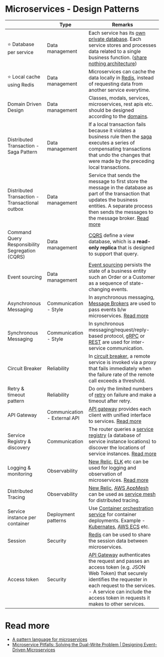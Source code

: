 # Microservices - Design Patterns

|                                                 | Type                         | Remarks                                                                                                                                                                                                                                                                                            |
|-------------------------------------------------|------------------------------|----------------------------------------------------------------------------------------------------------------------------------------------------------------------------------------------------------------------------------------------------------------------------------------------------|
| :star: Database per service                     | Data management              | Each service has its [own private database](https://microservices.io/patterns/data/database-per-service.html). Each service stores and processes data related to a single business function. ([share nothing architecture](../7_ArchitecturePatterns/SharedNothingArchitecture.md))            |
| :star: Local cache using Redis                  | Data management              | Microservices can cache the data locally in [Redis](../1_Databases/8_Caching-InMemory-Databases/Redis), instead of requesting data from another service everytime.                                                                                                                               |
| Domain Driven Design                            | Data management              | Classes, modals, services, microservices, rest apis etc. should be designed according to the [domains](https://github.com/Anshul619/LLD-OOPs-Design-Patterns/tree/main/DomainDrivenDevelopment/Readme.md).                                                                                                                                  |
| Distributed Transaction - Saga Pattern          | Data management              | If a local transaction fails because it violates a business rule then the [saga](../7_ArchitecturePatterns/Saga.md) executes a series of compensating transactions that undo the changes that were made by the preceding local transactions.                                                                                 |
| Distributed Transaction - Transactional outbox  | Data management              | Service that sends the message to first store the message in the database as part of the transaction that updates the business entities. A separate process then sends the messages to the message broker. [Read more](https://microservices.io/patterns/data/transactional-outbox.html)           |
| Command Query Responsibility Segregation (CQRS) | Data management              | [CQRS](../7_ArchitecturePatterns/CQRS.md) define a view database, which is a **read-only replica** that is designed to support that query.                                                                                                                                                                                   |
| Event sourcing                                  | Data management              | [Event sourcing](../7_ArchitecturePatterns/EventSourcing.md) persists the state of a business entity such an Order or a Customer as a sequence of state-changing events.                                                                                                                                                     |
| Asynchronous Messaging                          | Communication - Style        | In asynchronous messaging, [Message Brokers](../2_MessageBrokersEDA) are used to pass events b/w microservices. [Read more](https://microservices.io/patterns/communication-style/messaging.html)                                                                                               |
| Synchronous Messaging                           | Communication - Style        | In synchronous messaging/request/reply-based protocol, [gRPC](../8_API-Protocols/gRPC.md) or [REST](../8_API-Protocols/REST.md) are used for inter-service communication.                                                                                                                      |
| Circuit Breaker                                 | Reliability                  | In [circuit breaker](../7_ArchitecturePatterns/Resilience/CircuitBreaker.md), a remote service is invoked via a proxy that fails immediately when the failure rate of the remote call exceeds a threshold.                                                                                                |
| Retry & timeout pattern                         | Reliability                  | Do only the limited numbers of [retry](../7_ArchitecturePatterns/Resilience/RetryPattern.md) on failure and make a timeout after retry.                                                                                                                                                                   |
| API Gateway                                     | Communication - External API | [API gateway](1_APIGateway/Readme.md) provides each client with unified interface to services. [Read more](https://microservices.io/patterns/apigateway.html)                                                                                                                                   |
| Service Registry & discovery                    | Communication                | The router queries a [service registry](2_ServiceRegistry&Discovery/Readme.md) (a database of service instance locations) to discover the locations of service instances. [Read more](https://microservices.io/patterns/server-side-discovery.html)                                             |
| Logging & monitoring                            | Observability                | [New Relic](https://github.com/Anshul619/DevOps-SRE/tree/main/3_Observability/NewRelic/Readme.md), [ELK](https://github.com/Anshul619/DevOps-SRE/tree/main/3_Observability/ELK.md) etc can be used for logging and observation of microservices. [Read more](https://microservices.io/patterns/observability/application-logging.html)                                   |
| Distributed Tracing                             | Observability                | [New Relic](https://github.com/Anshul619/DevOps-SRE/tree/main/3_Observability/NewRelic/Readme.md), [AWS AppMesh](https://github.com/Anshul619/AWS-Services/tree/main/16_NetworkingAndContentDelivery/2_ApplicationNetworking/AWSAppMesh.md) can be used as [service mesh](ServiceMesh.md) for distributed tracing.                                                |
| Service instance per container                  | Deployment patterns          | Use [Container orchestration service](https://github.com/Anshul619/DevOps-SRE/tree/main/2_ContainerOrchestration/Readme.md) for container deployments. Example - [Kubernates](https://github.com/Anshul619/DevOps-SRE/tree/main/2_ContainerOrchestration/Kubernates/Readme.md), [AWS ECS](https://github.com/Anshul619/AWS-Services/tree/main/3_ContainerOrchestration/AmazonECS/Readme.md) etc. |
| Session                                         | Security                     | [Redis](../1_Databases/8_Caching-InMemory-Databases/Redis) can be used to share the session data between microservices.                                                                                                                                                                          |
| Access token                                    | Security                     | [API Gateway](1_APIGateway/Readme.md) authenticates the request and passes an access token (e.g. JSON Web Token) that securely identifies the requester in each request to the services. <br/>- A service can include the access token in requests it makes to other services.                  |

# Read more
- [A pattern language for microservices](https://microservices.io/patterns/)
- [Microservice Pitfalls: Solving the Dual-Write Problem | Designing Event-Driven Microservices](https://www.youtube.com/watch?v=4GffyiSZri4)

